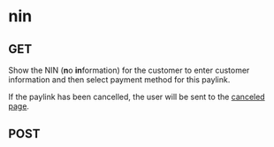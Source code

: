 # nin

<include from="Snippets-PaylinkAPI.md" element-id="snippet-header" />

## GET
Show the NIN (**n**o **in**formation) for the customer to enter customer information and then select payment method for this paylink.


If the paylink has been cancelled, the user will be sent to the [canceled page](paylink-canceled.md).

## POST
